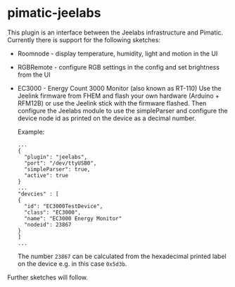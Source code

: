 # pimatic-jeelabs

This plugin is an interface between the Jeelabs infrastructure and Pimatic.
Currently there is support for the following sketches:
* Roomnode - display temperature, humidity, light and motion in the UI
* RGBRemote - configure RGB settings in the config and set brightness from the UI
* EC3000 - Energy Count 3000 Monitor (also known as RT-110)
  Use the Jeelink firmware from FHEM and flash your own hardware (Arduino + RFM12B)
  or use the Jeelink stick with the firmware flashed. Then configure the Jeelabs
  module to use the simpleParser and configure the device node id as printed on
  the device as a decimal number.

  Example:

      ...
      {
        "plugin": "jeelabs",
        "port": "/dev/ttyUSB0",
        "simpleParser": true,
        "active": true
      }
      ...
      "devcies" : [
      {
        "id": "EC3000TestDevice",
        "class": "EC3000",
        "name": "EC3000 Energy Monitor"
        "nodeid": 23867
      }
      ]
      ...

  The number `23867` can be calculated from the hexadecimal printed label
  on the device e.g. in this case `0x5d3b`.

Further sketches will follow.
